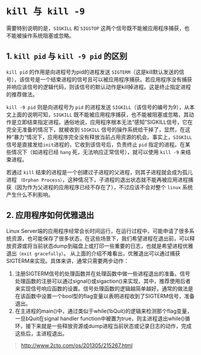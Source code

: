 # `kill 与 kill -9`

需要特别说明的是，`SIGKILL` 和 `SIGSTOP` 这两个信号既不能被应用程序捕获，也不能被操作系统阻塞或忽略。

## 1. `kill pid` 与 `kill -9 pid` 的区别

`kill pid` 的作用是向进程号为pid的进程发送 `SIGTERM`（这是kill默认发送的信号），该信号是一个结束进程的信号且可以被应用程序捕获。若应用程序没有捕获并响应该信号的逻辑代码，则该信号的默认动作是kill掉进程。这是终止指定进程的推荐做法。  

`kill -9 pid` 则是向进程号为 `pid` 的进程发送 `SIGKILL`（该信号的编号为9），从本文上面的说明可知，`SIGKILL` 既不能被应用程序捕获，也不能被阻塞或忽略，其动作是立即结束指定进程。通俗地说，应用程序根本无法“感知”SIGKILL信号，它在完全无准备的情况下，就被收到 `SIGKILL` 信号的操作系统给干掉了，显然，在这种“暴力”情况下，应用程序完全没有释放当前占用资源的机会。事实上，`SIGKILL`信号是直接发给`init`进程的，它收到该信号后，负责终止 `pid` 指定的进程。在某些情况下（如进程已经 `hang` 死，无法响应正常信号），就可以使用 `kill -9` 来结束进程。  

若通过 `kill` 结束的进程是一个创建过子进程的父进程，则其子进程就会成为孤儿进程 `（Orphan Process）`，这种情况下，子进程的退出状态就不能再被应用进程捕获（因为作为父进程的应用程序已经不存在了），不过应该不会对整个 `linux` 系统产生什么不利影响。

## 2. 应用程序如何优雅退出

Linux Server端的应用程序经常会长时间运行，在运行过程中，可能申请了很多系统资源，也可能保存了很多状态，在这些场景下，我们希望进程在退出前，可以释放资源或将当前状态dump到磁盘上或打印一些重要的日志，也就是希望进程优雅退出`（exit gracefully）`。
从上面的介绍不难看出，优雅退出可以通过捕获SIGTERM来实现。具体来讲，通常只需要两步动作：  

1. 注册SIGTERM信号的处理函数并在处理函数中做一些进程退出的准备。信号处理函数的注册可以通过signal()或sigaction()来实现，其中，推荐使用后者来实现信号响应函数的设置。信号处理函数的逻辑越简单越好，通常的做法是在该函数中设置一个bool型的flag变量以表明进程收到了SIGTERM信号，准备退出。
1. 在主进程的main()中，通过类似于while(!bQuit)的逻辑来检测那个flag变量，一旦bQuit在signal handler function中被置为true，则主进程退出while()循环，接下来就是一些释放资源或dump进程当前状态或记录日志的动作，完成这些后，主进程退出。

> <http://www.2cto.com/os/201305/215267.html>
